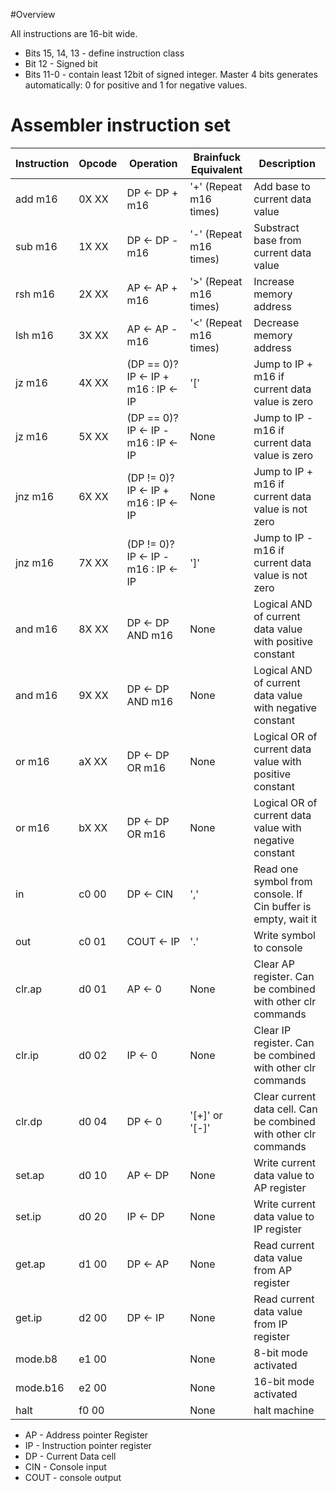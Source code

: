 #Overview

All instructions are 16-bit wide.

* Bits 15, 14, 13 - define instruction class
* Bit 12 - Signed bit
* Bits 11-0 - contain least 12bit of signed integer. Master 4 bits generates automatically: 0 for positive and 1 for negative values.

# Assembler instruction set

|Instruction |Opcode | Operation| Brainfuck Equivalent | Description|
|------------|-------|----------|----------------------|------------|
|add m16     |0X XX  |DP ← DP + m16 | '+' (Repeat m16 times) | Add base to current data value |
|sub m16     |1X XX  |DP ← DP - m16 | '-' (Repeat m16 times) | Substract base from  current data value |
|rsh m16     |2X XX  |AP ← AP + m16 | '>' (Repeat m16 times) | Increase memory address |
|lsh m16     |3X XX  |AP ← AP - m16 | '<' (Repeat m16 times) | Decrease memory address |
|jz m16      |4X XX  |(DP == 0)? IP ← IP + m16 : IP ← IP | '['  | Jump to IP + m16 if  current data value is zero |
|jz m16      |5X XX  |(DP == 0)? IP ← IP - m16 : IP ← IP | None  | Jump to IP - m16 if  current data value is zero |
|jnz m16     |6X XX  |(DP != 0)? IP ← IP + m16 : IP ← IP | None  | Jump to IP + m16 if  current data value is not zero |
|jnz m16     |7X XX  |(DP != 0)? IP ← IP - m16 : IP ← IP | ']'  | Jump to IP - m16 if  current data value is not zero |
|and m16     |8X XX  |DP ← DP AND m16 | None | Logical AND of current data value with positive constant|
|and m16     |9X XX  |DP ← DP AND m16 | None | Logical AND of current data value with negative constant|
|or m16      |aX XX  |DP ← DP OR m16 | None | Logical OR of current data value with positive constant|
|or m16      |bX XX  |DP ← DP OR m16 | None | Logical OR of current data value with negative constant|
|in          |c0 00  |DP ← CIN  | ','  | Read one symbol from console. If Cin buffer is empty, wait it |
|out         |c0 01  |COUT ← IP | '.'  | Write symbol to console |
|clr.ap      |d0 01  |AP ← 0 | None  | Clear AP register. Can be combined with other clr commands |
|clr.ip      |d0 02  |IP ← 0 | None  | Clear IP register. Can be combined with other clr commands |
|clr.dp      |d0 04  |DP ← 0 | '[+]' or '[-]'  | Clear current data cell. Can be combined with other clr commands |
|set.ap      |d0 10  |AP ← DP | None  | Write current data value to AP register |
|set.ip      |d0 20  |IP ← DP | None  | Write current data value to IP register |
|get.ap      |d1 00  |DP ← AP | None  | Read current data value from AP register |
|get.ip      |d2 00  |DP ← IP | None  | Read current data value from IP register |
|mode.b8     |e1 00  |        | None  | 8-bit mode activated  |
|mode.b16    |e2 00  |        | None  | 16-bit mode activated |
|halt        |f0 00  |        | None  | halt machine          |

* AP - Address pointer Register
* IP - Instruction pointer register
* DP - Current Data cell
* CIN - Console input
* COUT - console output
